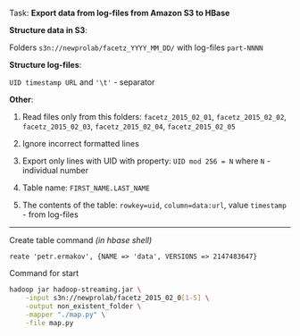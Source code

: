 Task:  __Export data from log-files from Amazon S3 to HBase__

**Structure data in S3**:

Folders ```s3n://newprolab/facetz_YYYY_MM_DD/``` with log-files ```part-NNNN```

**Structure log-files**:

```UID timestamp URL``` and ```'\t'``` - separator

**Other**:

1. Read files only from this folders: ```facetz_2015_02_01```, ```facetz_2015_02_02```, ```facetz_2015_02_03```, ```facetz_2015_02_04```, ```facetz_2015_02_05```

2. Ignore incorrect formatted lines

3. Export only lines with UID with property: ```UID mod 256 = N``` where ```N``` - individual number

4. Table name: ```FIRST_NAME.LAST_NAME```

5. The contents of the table: ```rowkey=uid```, ```column=data:url```, value ```timestamp``` - from log-files 

---

Create table command *(in hbase shell)*
```
reate 'petr.ermakov', {NAME => 'data', VERSIONS => 2147483647}
```

Command for start
```bash
hadoop jar hadoop-streaming.jar \
    -input s3n://newprolab/facetz_2015_02_0[1-5] \
    -output non_existent_folder \
    -mapper "./map.py" \
    -file map.py
```
